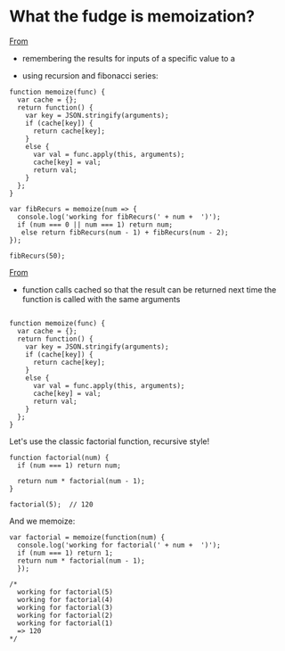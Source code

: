 What the fudge is memoization?
==========
[From](https://addyosmani.com/blog/faster-javascript-memoization/)

* remembering the results for inputs of a specific value to a

* using recursion and fibonacci series:

```
function memoize(func) {
  var cache = {};
  return function() {
    var key = JSON.stringify(arguments);
    if (cache[key]) {
      return cache[key];
    }
    else {
      var val = func.apply(this, arguments);
      cache[key] = val;
      return val;
    }
  };
}

var fibRecurs = memoize(num => {
  console.log('working for fibRecurs(' + num +  ')');
  if (num === 0 || num === 1) return num;
   else return fibRecurs(num - 1) + fibRecurs(num - 2);
});

fibRecurs(50);

```

[From](http://inlehmansterms.net/2015/03/01/javascript-memoization/)

* function calls cached so that the result can be returned next time the function is called with the same arguments

```

function memoize(func) {
  var cache = {};
  return function() {
    var key = JSON.stringify(arguments);
    if (cache[key]) {
      return cache[key];
    }
    else {
      var val = func.apply(this, arguments);
      cache[key] = val;
      return val;
    }
  };
}

```

Let's use the classic factorial function, recursive style!

```
function factorial(num) {
  if (num === 1) return num;

  return num * factorial(num - 1);
}

factorial(5);  // 120

```

And we memoize:

```
var factorial = memoize(function(num) {
  console.log('working for factorial(' + num +  ')');
  if (num === 1) return 1;
  return num * factorial(num - 1);
  });

/*
  working for factorial(5)
  working for factorial(4)
  working for factorial(3)
  working for factorial(2)
  working for factorial(1)
  => 120
*/

```
